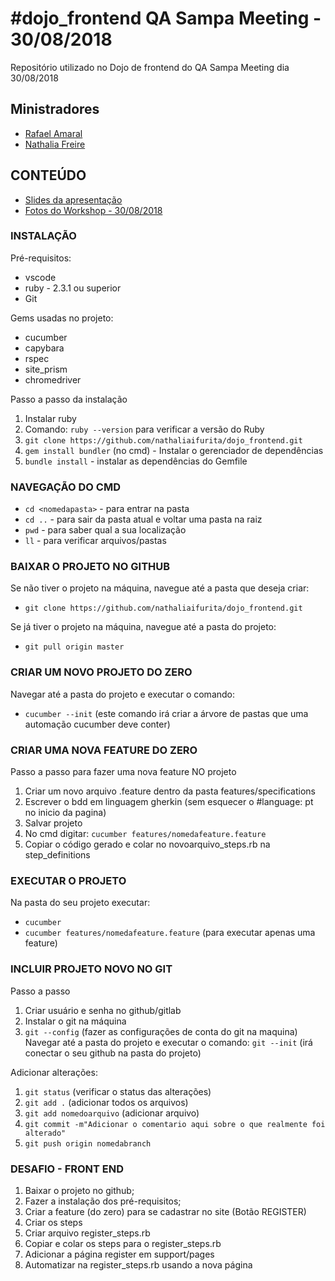 # #dojo_frontend QA Sampa Meeting - 30/08/2018

Repositório utilizado no Dojo de frontend do QA Sampa Meeting dia 30/08/2018

##  Ministradores
 - [Rafael Amaral](https://github.com/amaralrfl)
 - [Nathalia Freire](https://github.com/nathaliaifurita)

## CONTEÚDO
 - [Slides da apresentação](https://docs.google.com/presentation/d/1H7JcMl8brY0FY7BE6W_N3ox8BgLkQtsNd_YDwbI0vO0/edit#slide=id.g3eefde715a_0_0)
 - [Fotos do Workshop - 30/08/2018](https://photos.google.com/u/1/share/AF1QipMyP5UuimesQ2ImKPVIMIDAIlACjE6MUOK4UzhpYmXpxIbXz1UyJsf4AqSrv3f4gw?key=SFphUms0MG5ndTl5eEkzV3NlcmZNWWd0RW1SVHB3)

### INSTALAÇÃO

Pré-requisitos:
- vscode
- ruby - 2.3.1 ou superior
- Git

Gems usadas no projeto:
- cucumber
- capybara
- rspec
- site_prism
- chromedriver

Passo a passo da instalação
1. Instalar ruby 
2. Comando: `ruby --version` para verificar a versão do Ruby
3. `git clone https://github.com/nathaliaifurita/dojo_frontend.git`
4. `gem install bundler` (no cmd) - Instalar o gerenciador de dependências
5. `bundle install` - instalar as dependências do Gemfile

### NAVEGAÇÃO DO CMD 
- `cd <nomedapasta>` - para entrar na pasta
- `cd ..` - para sair da pasta atual e voltar uma pasta na raiz
- `pwd` - para saber qual a sua localização
- `ll` - para verificar arquivos/pastas

### BAIXAR O PROJETO NO GITHUB

Se não tiver o projeto na máquina, navegue até a pasta que deseja criar:
- `git clone https://github.com/nathaliaifurita/dojo_frontend.git`

Se já tiver o projeto na máquina, navegue até a pasta do projeto:
- `git pull origin master`

### CRIAR UM NOVO PROJETO DO ZERO

Navegar até a pasta do projeto e executar o comando:
- `cucumber --init` (este comando irá criar a árvore de pastas que uma automação cucumber deve conter)

### CRIAR UMA NOVA FEATURE DO ZERO

Passo a passo para fazer uma nova feature NO projeto
1. Criar um novo arquivo .feature dentro da pasta features/specifications
2. Escrever o bdd em linguagem gherkin (sem esquecer o #language: pt no inicio da pagina)
3. Salvar projeto
4. No cmd digitar: `cucumber features/nomedafeature.feature`
5. Copiar o código gerado e colar no novoarquivo_steps.rb na step_definitions

### EXECUTAR O PROJETO
Na pasta do seu projeto executar:
- `cucumber`
- `cucumber features/nomedafeature.feature` (para executar apenas uma feature)

### INCLUIR PROJETO NOVO NO GIT

Passo a passo
1. Criar usuário e senha no github/gitlab
2. Instalar o git na máquina
3. `git --config` (fazer as configurações de conta do git na maquina)
Navegar até a pasta do projeto e executar o comando:
`git --init` (irá conectar o seu github na pasta do projeto)

Adicionar alterações:
1. `git status` (verificar o status das alterações)
2. `git add .` (adicionar todos os arquivos)
2. `git add nomedoarquivo` (adicionar arquivo)
3. `git commit -m"Adicionar o comentario aqui sobre o que realmente foi alterado"`
4. `git push origin nomedabranch`

### DESAFIO - FRONT END
1. Baixar o projeto no github;
2. Fazer a instalação dos pré-requisitos;
3. Criar a feature (do zero) para se cadastrar no site (Botão REGISTER)
4. Criar os steps
5. Criar arquivo register_steps.rb
6. Copiar e colar os steps para o register_steps.rb
7. Adicionar a página register em support/pages
8. Automatizar na register_steps.rb usando a nova página